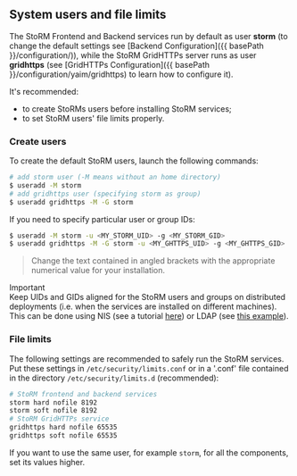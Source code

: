 ## System users and file limits

The StoRM Frontend and Backend services run by default as user **storm** (to 
change the default settings see [Backend Configuration]({{ basePath }}/configuration/)), while the StoRM GridHTTPs server runs as user **gridhttps** (see [GridHTTPs Configuration]({{ basePath }}/configuration/yaim/gridhttps) to learn how to configure it). 

It's recommended:
- to create StoRMs users before installing StoRM services;
- to set StoRM users' file limits properly.

### Create users

To create the default StoRM users, launch the following commands:

```bash
# add storm user (-M means without an home directory)
$ useradd -M storm
# add gridhttps user (specifying storm as group)
$ useradd gridhttps -M -G storm
```

If you need to specify particular user or group IDs:

```bash
$ useradd -M storm -u <MY_STORM_UID> -g <MY_STORM_GID>
$ useradd gridhttps -M -G storm -u <MY_GHTTPS_UID> -g <MY_GHTTPS_GID>
```

> Change the text contained in angled brackets with the appropriate
numerical value for your installation.

<span class="label label-info">Important</span><br/>
Keep UIDs and GIDs aligned for the StoRM users and groups on distributed deployments (i.e. when the services are installed on different machines). 
This can be done using NIS (see a tutorial [here](http://www.tldp.org/HOWTO/NIS-HOWTO/index.html)) or LDAP (see [this example](#TOFIX)).

### File limits

The following settings are recommended to safely run the StoRM services.  Put
these settings in ```/etc/security/limits.conf``` or in a '.conf' file contained in the directory ```/etc/security/limits.d``` (recommended):

```bash
# StoRM frontend and backend services
storm hard nofile 8192
storm soft nofile 8192
# StoRM GridHTTPs service
gridhttps hard nofile 65535
gridhttps soft nofile 65535
```

If you want to use the same user, for example ```storm```, for all the components, set its values higher.